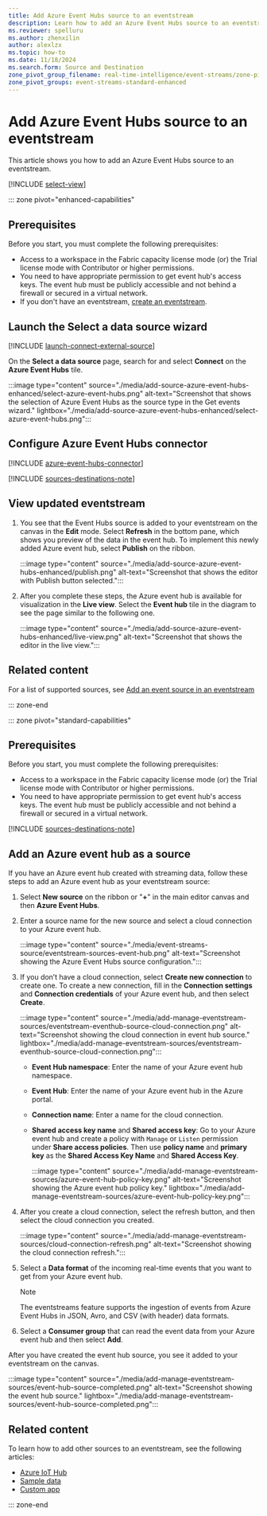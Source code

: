 ```yaml
---
title: Add Azure Event Hubs source to an eventstream
description: Learn how to add an Azure Event Hubs source to an eventstream.
ms.reviewer: spelluru
ms.author: zhenxilin
author: alexlzx
ms.topic: how-to
ms.date: 11/18/2024
ms.search.form: Source and Destination
zone_pivot_group_filename: real-time-intelligence/event-streams/zone-pivot-groups.json
zone_pivot_groups: event-streams-standard-enhanced
---
```


# Add Azure Event Hubs source to an eventstream
This article shows you how to add an Azure Event Hubs source to an eventstream. 

[!INCLUDE [select-view](./includes/select-view.md)]

::: zone pivot="enhanced-capabilities"  

## Prerequisites 
Before you start, you must complete the following prerequisites: 

- Access to a workspace in the Fabric capacity license mode (or) the Trial license mode with Contributor or higher permissions.  
- You need to have appropriate permission to get event hub's access keys. The event hub must be publicly accessible and not behind a firewall or secured in a virtual network. 
- If you don't have an eventstream, [create an eventstream](create-manage-an-eventstream.md). 


## Launch the Select a data source wizard
[!INCLUDE [launch-connect-external-source](./includes/launch-connect-external-source.md)]

On the **Select a data source** page, search for and select **Connect** on the **Azure Event Hubs** tile.

:::image type="content" source="./media/add-source-azure-event-hubs-enhanced/select-azure-event-hubs.png" alt-text="Screenshot that shows the selection of Azure Event Hubs as the source type in the Get events wizard." lightbox="./media/add-source-azure-event-hubs-enhanced/select-azure-event-hubs.png":::

## Configure Azure Event Hubs connector
[!INCLUDE [azure-event-hubs-connector](./includes/azure-event-hubs-source-connector.md)]

[!INCLUDE [sources-destinations-note](./includes/sources-destinations-note.md)]

## View updated eventstream

1. You see that the Event Hubs source is added to your eventstream on the canvas in the **Edit** mode. Select **Refresh** in the bottom pane, which shows you preview of the data in the event hub. To implement this newly added Azure event hub, select **Publish** on the ribbon. 

    :::image type="content" source="./media/add-source-azure-event-hubs-enhanced/publish.png" alt-text="Screenshot that shows the editor with Publish button selected.":::
1. After you complete these steps, the Azure event hub is available for visualization in the **Live view**. Select the **Event hub** tile in the diagram to see the page similar to the following one.

    :::image type="content" source="./media/add-source-azure-event-hubs-enhanced/live-view.png" alt-text="Screenshot that shows the editor in the live view.":::


## Related content

For a list of supported sources, see [Add an event source in an eventstream](add-manage-eventstream-sources.md)

::: zone-end

::: zone pivot="standard-capabilities"


## Prerequisites

Before you start, you must complete the following prerequisites:

- Access to a workspace in the Fabric capacity license mode (or) the Trial license mode with Contributor or higher permissions. 
- You need to have appropriate permission to get event hub's access keys. The event hub must be publicly accessible and not behind a firewall or secured in a virtual network.

[!INCLUDE [sources-destinations-note](./includes/sources-destinations-note.md)]

## Add an Azure event hub as a source

If you have an Azure event hub created with streaming data, follow these steps to add an Azure event hub as your eventstream source:

1. Select **New source** on the ribbon or "**+**" in the main editor canvas and then **Azure Event Hubs**.

1. Enter a source name for the new source and select a cloud connection to your Azure event hub.

   :::image type="content" source="./media/event-streams-source/eventstream-sources-event-hub.png" alt-text="Screenshot showing the Azure Event Hubs source configuration.":::

1. If you don’t have a cloud connection, select **Create new connection** to create one. To create a new connection, fill in the **Connection settings** and **Connection credentials** of your Azure event hub, and then select **Create**.

   :::image type="content" source="./media/add-manage-eventstream-sources/eventstream-eventhub-source-cloud-connection.png" alt-text="Screenshot showing the cloud connection in event hub source." lightbox="./media/add-manage-eventstream-sources/eventstream-eventhub-source-cloud-connection.png":::

   - **Event Hub namespace**: Enter the name of your Azure event hub namespace.
   - **Event Hub**: Enter the name of your Azure event hub in the Azure portal.
   - **Connection name**: Enter a name for the cloud connection.
   - **Shared access key name** and **Shared access key**: Go to your Azure event hub and create a policy with `Manage` or `Listen` permission under **Share access policies**. Then use **policy name** and **primary key** as the **Shared Access Key Name** and **Shared Access Key**.

       :::image type="content" source="./media/add-manage-eventstream-sources/azure-event-hub-policy-key.png" alt-text="Screenshot showing the Azure event hub policy key." lightbox="./media/add-manage-eventstream-sources/azure-event-hub-policy-key.png":::

1. After you create a cloud connection, select the refresh button, and then select the cloud connection you created.

   :::image type="content" source="./media/add-manage-eventstream-sources/cloud-connection-refresh.png" alt-text="Screenshot showing the cloud connection refresh.":::

1. Select a **Data format** of the incoming real-time events that you want to get from your Azure event hub.

   > [!NOTE]
   > The eventstreams feature supports the ingestion of events from Azure Event Hubs in JSON, Avro, and CSV (with header) data formats.

1. Select a **Consumer group** that can read the event data from your Azure event hub and then select **Add**.

After you have created the event hub source, you see it added to your eventstream on the canvas.

:::image type="content" source="./media/add-manage-eventstream-sources/event-hub-source-completed.png" alt-text="Screenshot showing the event hub source." lightbox="./media/add-manage-eventstream-sources/event-hub-source-completed.png":::

## Related content

To learn how to add other sources to an eventstream, see the following articles: 
- [Azure IoT Hub](add-source-azure-iot-hub.md)
- [Sample data](add-source-sample-data.md)
- [Custom app](add-source-custom-app.md)

::: zone-end